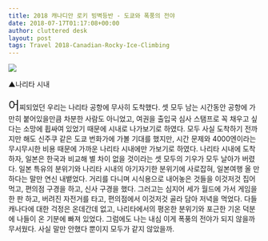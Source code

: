 ```yaml
---
title: 2018 캐나디안 로키 빙벽등반 - 도쿄와 폭풍의 전야
date: 2018-07-17T01:17:08+00:00
author: cluttered desk
layout: post
tags: Travel 2018-Canadian-Rocky-Ice-Climbing
---
```


![](https://farm2.staticflickr.com/1782/29578278398_c1ae0a00d9_h.jpg)

▲나리타 시내

<span style="font-size:24px;">어</span>찌되었던 우리는 나리타 공항에 무사히 도착했다. 셋 모두 남는 시간동안 공항에 가만히 붙어있을만큼 차분한 사람도 아니었고, 여권을 출입국 심사 스탬프로 꼭 채우고 싶다는 소망에 휩싸여 있었기 때문에 시내로 나가보기로 하였다. 모두 사실 도착하기 전까지만 해도 신주쿠 같은 도쿄 번화가에 가볼 기대를 했지만, 시간 문제와 4000엔이라는 무시무시한 비용 때문에 가까운 나리타 시내에만 가보기로 하였다. 나리타 시내에 도착하자, 일본은 한국과 비교해 별 차이 없을 것이라는 셋 모두의 기우가 모두 날아가 버렸다. 일본 특유의 분위기와 나리타 시내의 아기자기한 분위기에 사로잡혀, 일본여행 올 만하다는 말만 연신 내뱉었다. 거리를 다니며 시식용으로 내어놓은 것들을 이것저것 집어먹고, 편의점 구경을 하고, 신사 구경을 했다. 그러고는 심지어 세가 월드에 가서 게임을 한 판 하고, 버려진 자전거를 타고, 편의점에서 이것저것 골라 담아 저녁을 먹었다. 다들 캐나다에 대한 걱정은 온데간데 없고, 나리타에서의 평온한 분위기와 포근한 기온 덕분에 나들이 온 기분에 빠져 있었다. 그럼에도 나는 내심 이게 폭풍의 전야가 되지 않을까 무서웠다. 사실 말만 안했다 뿐이지 모두가 같지 않았을까.